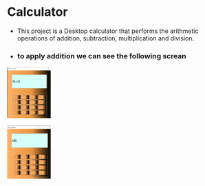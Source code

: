 # Calculator

- This project is a Desktop calculator that performs the arithmetic operations of addition, subtraction, multiplication and division.

* ### to  apply addition we can see the following screan 

<img src="Add.jpg" width="20%" height="25%"> <p>   </p>  <img src="Final_Value.jpg" width="20%" height="25%" >







 



